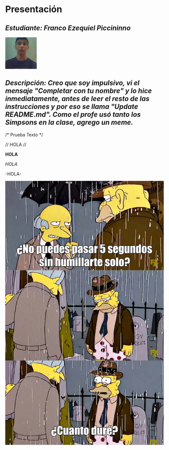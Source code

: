 # Presentación

## *Estudiante:* _Franco Ezequiel Piccininno_

![mi foto](f1.jpg)

## *Descripción:* _Creo que soy impulsivo, vi el mensaje "Completar con tu nombre" y lo hice inmediatamente, antes de leer el resto de las instrucciones y por eso se llama "Update README.md". Como el profe usó tanto los Simpsons en la clase, agrego un meme._

/* Prueba Texto */

// HOLA //

__HOLA__

_HOLA_

-HOLA-

![meme](meme1.jpg)
